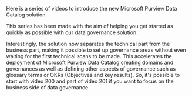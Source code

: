 Here is a series of videos to introduce the new Microsoft Purview Data Catalog solution.

This series has been made with the aim of helping you get started as quickly as possible with our data governance solution.

Interestingly, the solution now separates the technical part from the business part, making it possible to set up governance areas without even waiting for the first technical scans to be made. This accelerates the deployment of Microsoft Purview Data Catalog creating domains and governances as well as defining other aspects of governance such as glossary terms or OKRs (Objectives and key results). So, it's possible to start with video 200 and part of video 201 if you want to focus on the business side of data governance.
